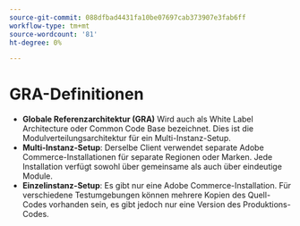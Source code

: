 ```yaml
---
source-git-commit: 088dfbad4431fa10be07697cab373907e3fab6ff
workflow-type: tm+mt
source-wordcount: '81'
ht-degree: 0%

---
```

# GRA-Definitionen

- **Globale Referenzarchitektur (GRA)** Wird auch als White Label Architecture oder Common Code Base bezeichnet. Dies ist die Modulverteilungsarchitektur für ein Multi-Instanz-Setup.
- **Multi-Instanz-Setup**: Derselbe Client verwendet separate Adobe Commerce-Installationen für separate Regionen oder Marken. Jede Installation verfügt sowohl über gemeinsame als auch über eindeutige Module.
- **Einzelinstanz-Setup**: Es gibt nur eine Adobe Commerce-Installation. Für verschiedene Testumgebungen können mehrere Kopien des Quell-Codes vorhanden sein, es gibt jedoch nur eine Version des Produktions-Codes.
